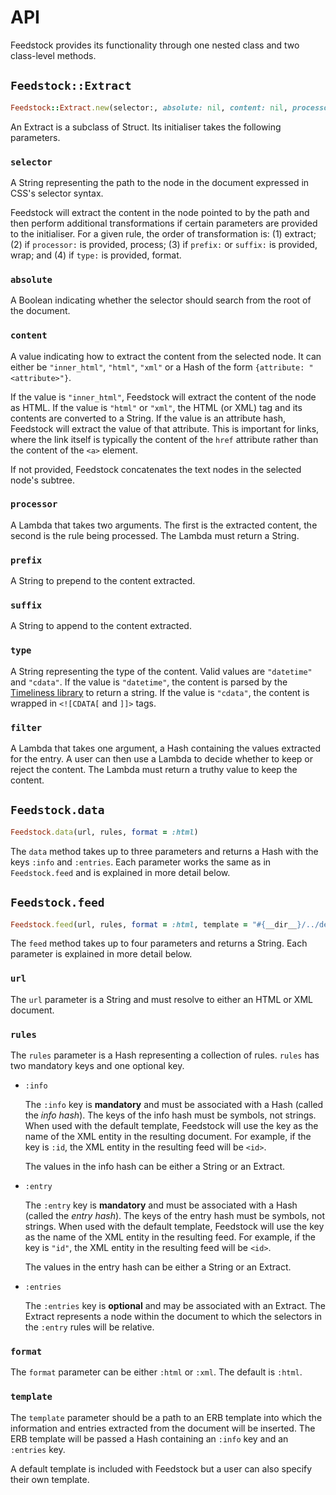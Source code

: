 # API

Feedstock provides its functionality through one nested class and two
class-level methods.

## `Feedstock::Extract`

```ruby
Feedstock::Extract.new(selector:, absolute: nil, content: nil, processor: nil, prefix: nil, suffix: nil, type: nil, filter: nil)
```

An Extract is a subclass of Struct. Its initialiser takes the following
parameters.

### `selector`

A String representing the path to the node in the document expressed in CSS's
selector syntax.

Feedstock will extract the content in the node pointed to by the path and then
perform additional transformations if certain parameters are provided to the
initialiser. For a given rule, the order of transformation is: (1) extract; (2)
if `processor:` is provided, process; (3) if `prefix:` or `suffix:` is
provided, wrap; and (4) if `type:` is provided, format.

### `absolute`

A Boolean indicating whether the selector should search from the root of the
document.

### `content`

A value indicating how to extract the content from the selected node. It can
either be `"inner_html"`, `"html"`, `"xml"` or a Hash of the form `{attribute:
"<attribute>"}`.

If the value is `"inner_html"`, Feedstock will extract the content of the node
as HTML. If the value is `"html"` or `"xml"`, the HTML (or XML) tag and its
contents are converted to a String. If the value is an attribute hash,
Feedstock will extract the value of that attribute. This is important for
links, where the link itself is typically the content of the `href` attribute
rather than the content of the `<a>` element.

If not provided, Feedstock concatenates the text nodes in the selected node's
subtree.

### `processor`

A Lambda that takes two arguments. The first is the extracted content, the second
is the rule being processed. The Lambda must return a String.

### `prefix`

A String to prepend to the content extracted.

### `suffix`

A String to append to the content extracted.

### `type`

A String representing the type of the content. Valid values are `"datetime"`
and `"cdata"`. If the value is `"datetime"`, the content is parsed by the
[Timeliness library][Timeliness] to return a string. If the value is `"cdata"`,
the content is wrapped in `<![CDATA[` and `]]>` tags.

### `filter`

A Lambda that takes one argument, a Hash containing the values extracted for
the entry. A user can then use a Lambda to decide whether to keep or reject the
content. The Lambda must return a truthy value to keep the content.

## `Feedstock.data`

```ruby
Feedstock.data(url, rules, format = :html)
```

The `data` method takes up to three parameters and returns a Hash with the keys
`:info` and `:entries`. Each parameter works the same as in `Feedstock.feed`
and is explained in more detail below.

## `Feedstock.feed`

```ruby
Feedstock.feed(url, rules, format = :html, template = "#{__dir__}/../default.xml")
```

The `feed` method takes up to four parameters and returns a String. Each
parameter is explained in more detail below.

### `url`

The `url` parameter is a String and must resolve to either an HTML or XML
document.

### `rules`

The `rules` parameter is a Hash representing a collection of rules. `rules` has
two mandatory keys and one optional key.

- `:info`

  The `:info` key is **mandatory** and must be associated with a Hash (called
  the _info hash_). The keys of the info hash must be symbols, not strings.
  When used with the default template, Feedstock will use the key as the name
  of the XML entity in the resulting document. For example, if the key is
  `:id`, the XML entity in the resulting feed will be `<id>`.

  The values in the info hash can be either a String or an Extract.

- `:entry`

  The `:entry` key is **mandatory** and must be associated with a Hash (called
  the _entry hash_). The keys of the entry hash must be symbols, not strings.
  When used with the default template, Feedstock will use the key as the name of
  the XML entity in the resulting feed. For example, if the key is `"id"`, the
  XML entity in the resulting feed will be `<id>`.

  The values in the entry hash can be either a String or an Extract.

- `:entries`

  The `:entries` key is **optional** and may be associated with an Extract. The
  Extract represents a node within the document to which the selectors in
  the `:entry` rules will be relative.

### `format`

The `format` parameter can be either `:html` or `:xml`. The default is `:html`.

### `template`

The `template` parameter should be a path to an ERB template into which the
information and entries extracted from the document will be inserted. The ERB
template will be passed a Hash containing an `:info` key and an `:entries` key.

A default template is included with Feedstock but a user can also specify their
own template.

[Timeliness]: https://github.com/adzap/timeliness "The official repository for the Timeliness library"
